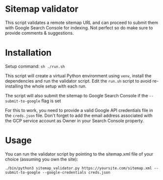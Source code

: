 # Sitemap validator
This script validates a remote sitemap URL and can proceed to submit them with Google Search Console for indexing.
Not perfect so do make sure to provide comments & suggestions.

# Installation
Setup command: `sh ./run.sh`

This script will create a virtual Python environment using `venv`, install the dependencies and run the validator script. Edit the `run.sh` script to avoid re-installing the whole setup with each run. 

The script will also submit the sitemap to Google Search Console if the `--submit-to-google` flag is set

For this to work, you need to provide a valid Google API credentials file in the `creds.json` file. Don't forget to add the email address associated with the GCP service account as Owner in your Search Console property.

# Usage
You can run the validator script by pointing to the sitemap.xml file of your choice (assuming you own the site):

`./bin/python3 sitemap_validator.py https://yoursite.com/sitemap.xml --submit-to-google --google-credentials creds.json`
